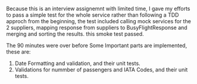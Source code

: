 Because this is an interview assignemnt with limited time, I gave my efforts to pass a simple test for the whole service rather than following a TDD approch from the beginning, the test included calling mock services for the 2 suppliers, mapping response from suppliers to BusyFlightResponse and merging and sorting the results. this smoke test passed.

The 90 minutes were over before Some Important parts are implemented, these are:

1. Date Formatting and validation, and their unit tests.
2. Validations for nummber of passengers and IATA Codes, and their unit tests.

